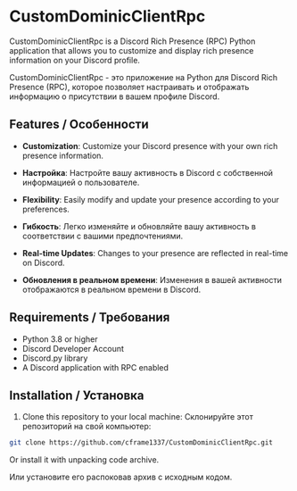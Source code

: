 # CustomDominicClientRpc

CustomDominicClientRpc is a Discord Rich Presence (RPC) Python application that allows you to customize and display rich presence information on your Discord profile. 

CustomDominicClientRpc - это приложение на Python для Discord Rich Presence (RPC), которое позволяет настраивать и отображать информацию о присутствии в вашем профиле Discord.

## Features / Особенности

- **Customization**: Customize your Discord presence with your own rich presence information.
- **Настройка**: Настройте вашу активность в Discord с собственной информацией о пользователе.

- **Flexibility**: Easily modify and update your presence according to your preferences.
- **Гибкость**: Легко изменяйте и обновляйте вашу активность в соответствии с вашими предпочтениями.

- **Real-time Updates**: Changes to your presence are reflected in real-time on Discord.
- **Обновления в реальном времени**: Изменения в вашей активности отображаются в реальном времени в Discord.

## Requirements / Требования

- Python 3.8 or higher
- Discord Developer Account
- Discord.py library
- A Discord application with RPC enabled

## Installation / Установка

1. Clone this repository to your local machine:
   Склонируйте этот репозиторий на свой компьютер:

```bash
git clone https://github.com/cframe1337/CustomDominicClientRpc.git
```
Or install it with unpacking code archive.

Или установите его распоковав архив с исходным кодом.
